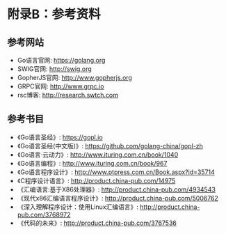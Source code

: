 # 附录B：参考资料

## 参考网站

- Go语言官网: https://golang.org
- SWIG官网: http://swig.org
- GopherJS官网: http://www.gopherjs.org
- GRPC官网: http://www.grpc.io
- rsc博客: http://research.swtch.com

## 参考书目

- 《Go语言圣经》: https://gopl.io
- 《Go语言圣经(中文版)》: https://github.com/golang-china/gopl-zh
- 《Go语言·云动力》: http://www.ituring.com.cn/book/1040
- 《Go语言编程》: http://www.ituring.com.cn/book/967
- 《Go语言程序设计》: http://www.ptpress.com.cn/Book.aspx?id=35714
- 《C程序设计语言》: http://product.china-pub.com/14975
- 《汇编语言:基于X86处理器》: http://product.china-pub.com/4934543
- 《现代x86汇编语言程序设计》: http://product.china-pub.com/5006762
- 《深入理解程序设计：使用Linux汇编语言》: http://product.china-pub.com/3768972
- 《代码的未来》: http://product.china-pub.com/3767536

